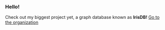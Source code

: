 ### Hello!

Check out my biggest project yet, a graph database known as **IrisDB!** [Go to the organization](https://github.com/iris-db)
